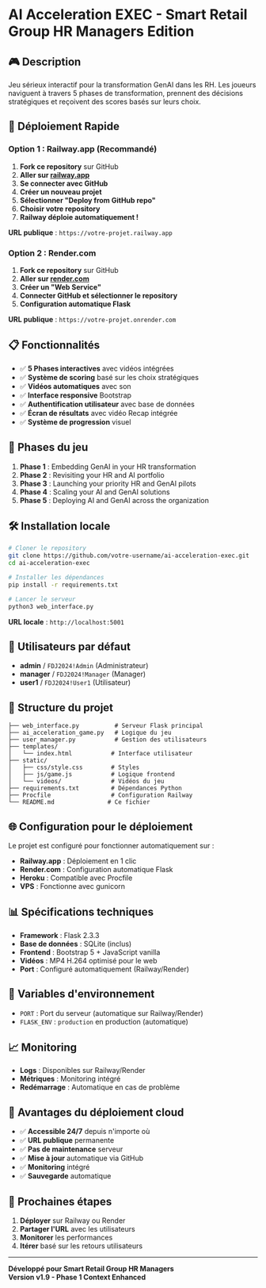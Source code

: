 # AI Acceleration EXEC - Smart Retail Group HR Managers Edition

## 🎮 Description

Jeu sérieux interactif pour la transformation GenAI dans les RH. Les joueurs naviguent à travers 5 phases de transformation, prennent des décisions stratégiques et reçoivent des scores basés sur leurs choix.

## 🚀 Déploiement Rapide

### Option 1 : Railway.app (Recommandé)

1. **Fork ce repository** sur GitHub
2. **Aller sur [railway.app](https://railway.app)**
3. **Se connecter avec GitHub**
4. **Créer un nouveau projet**
5. **Sélectionner "Deploy from GitHub repo"**
6. **Choisir votre repository**
7. **Railway déploie automatiquement !**

**URL publique** : `https://votre-projet.railway.app`

### Option 2 : Render.com

1. **Fork ce repository** sur GitHub
2. **Aller sur [render.com](https://render.com)**
3. **Créer un "Web Service"**
4. **Connecter GitHub et sélectionner le repository**
5. **Configuration automatique Flask**

**URL publique** : `https://votre-projet.onrender.com`

## 📋 Fonctionnalités

- ✅ **5 Phases interactives** avec vidéos intégrées
- ✅ **Système de scoring** basé sur les choix stratégiques
- ✅ **Vidéos automatiques** avec son
- ✅ **Interface responsive** Bootstrap
- ✅ **Authentification utilisateur** avec base de données
- ✅ **Écran de résultats** avec vidéo Recap intégrée
- ✅ **Système de progression** visuel

## 🎯 Phases du jeu

1. **Phase 1** : Embedding GenAI in your HR transformation
2. **Phase 2** : Revisiting your HR and AI portfolio  
3. **Phase 3** : Launching your priority HR and GenAI pilots
4. **Phase 4** : Scaling your AI and GenAI solutions
5. **Phase 5** : Deploying AI and GenAI across the organization

## 🛠️ Installation locale

```bash
# Cloner le repository
git clone https://github.com/votre-username/ai-acceleration-exec.git
cd ai-acceleration-exec

# Installer les dépendances
pip install -r requirements.txt

# Lancer le serveur
python3 web_interface.py
```

**URL locale** : `http://localhost:5001`

## 👥 Utilisateurs par défaut

- **admin** / `FDJ2024!Admin` (Administrateur)
- **manager** / `FDJ2024!Manager` (Manager)
- **user1** / `FDJ2024!User1` (Utilisateur)

## 📁 Structure du projet

```
├── web_interface.py          # Serveur Flask principal
├── ai_acceleration_game.py   # Logique du jeu
├── user_manager.py           # Gestion des utilisateurs
├── templates/
│   └── index.html           # Interface utilisateur
├── static/
│   ├── css/style.css        # Styles
│   ├── js/game.js           # Logique frontend
│   └── videos/              # Vidéos du jeu
├── requirements.txt         # Dépendances Python
├── Procfile                 # Configuration Railway
└── README.md               # Ce fichier
```

## 🌐 Configuration pour le déploiement

Le projet est configuré pour fonctionner automatiquement sur :
- **Railway.app** : Déploiement en 1 clic
- **Render.com** : Configuration automatique Flask
- **Heroku** : Compatible avec Procfile
- **VPS** : Fonctionne avec gunicorn

## 📊 Spécifications techniques

- **Framework** : Flask 2.3.3
- **Base de données** : SQLite (inclus)
- **Frontend** : Bootstrap 5 + JavaScript vanilla
- **Vidéos** : MP4 H.264 optimisé pour le web
- **Port** : Configuré automatiquement (Railway/Render)

## 🔧 Variables d'environnement

- `PORT` : Port du serveur (automatique sur Railway/Render)
- `FLASK_ENV` : `production` en production (automatique)

## 📈 Monitoring

- **Logs** : Disponibles sur Railway/Render
- **Métriques** : Monitoring intégré
- **Redémarrage** : Automatique en cas de problème

## 🎯 Avantages du déploiement cloud

- ✅ **Accessible 24/7** depuis n'importe où
- ✅ **URL publique** permanente
- ✅ **Pas de maintenance** serveur
- ✅ **Mise à jour** automatique via GitHub
- ✅ **Monitoring** intégré
- ✅ **Sauvegarde** automatique

## 🚀 Prochaines étapes

1. **Déployer** sur Railway ou Render
2. **Partager l'URL** avec les utilisateurs
3. **Monitorer** les performances
4. **Itérer** basé sur les retours utilisateurs

---

**Développé pour Smart Retail Group HR Managers**  
**Version v1.9 - Phase 1 Context Enhanced**